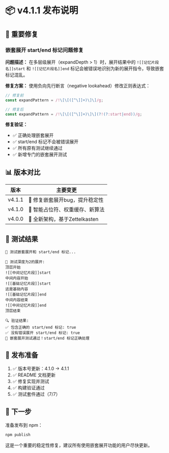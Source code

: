 # 📦 v4.1.1 发布说明

## 🐛 重要修复

### 嵌套展开 start/end 标记问题修复

**问题描述：**
在多层级展开（expandDepth > 1）时，展开结果中的 `![[记忆片段名]]start` 和 `![[记忆片段名]]end` 标记会被错误地识别为新的展开指令，导致嵌套标记混乱。

**修复方案：**
使用负向先行断言（negative lookahead）修改正则表达式：

```typescript
// 修复前
const expandPattern = /!\[\[([^\]]+)\]\]/g;

// 修复后
const expandPattern = /!\[\[([^\]]+)\]\](?!(?:start|end))/g;
```

**修复验证：**
- ✅ 正确处理嵌套展开
- ✅ start/end 标记不会被错误展开
- ✅ 所有原有测试继续通过
- ✅ 新增专门的嵌套展开测试

## 📊 版本对比

| 版本 | 主要变更 |
|------|----------|
| v4.1.1 | 🔧 修复嵌套展开bug，提升稳定性 |
| v4.1.0 | 🚀 智能占位符、权重缓存、新算法 |
| v4.0.0 | 🎉 全新架构，基于Zettelkasten |

## 🧪 测试结果

```
🧪 测试嵌套展开和 start/end 标记...

📝 测试深度为2的展开:
顶层开始
![[中间记忆片段]]start
中间内容开始
![[基础记忆片段]]start
这是基础内容
![[基础记忆片段]]end
中间内容结束
![[中间记忆片段]]end
顶层结束

🔍 验证结果:
✅ 包含正确的 start/end 标记: true
✅ 没有错误展开 start/end 标记: true
🎉 嵌套展开测试通过！start/end 标记正确处理
```

## 🚀 发布准备

1. ✅ 版本号更新：4.1.0 → 4.1.1
2. ✅ README 文档更新
3. ✅ 修复实现并测试
4. ✅ 构建验证通过
5. ✅ 测试套件通过（7/7）

## 📝 下一步

准备发布到 npm：

```bash
npm publish
```

这是一个重要的稳定性修复，建议所有使用嵌套展开功能的用户尽快更新。
